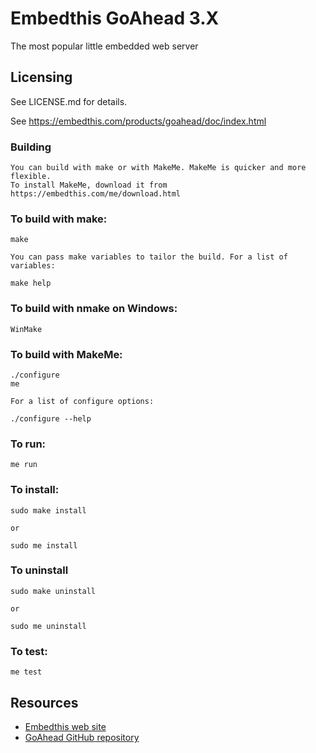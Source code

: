 Embedthis GoAhead 3.X
===

The most popular little embedded web server

Licensing
---
See LICENSE.md for details.


  See https://embedthis.com/products/goahead/doc/index.html

### Building
    You can build with make or with MakeMe. MakeMe is quicker and more flexible.
    To install MakeMe, download it from https://embedthis.com/me/download.html

### To build with make:

    make

    You can pass make variables to tailor the build. For a list of variables: 

    make help

### To build with nmake on Windows:

    WinMake

### To build with MakeMe:

    ./configure
    me

    For a list of configure options:

    ./configure --help

### To run:

    me run

### To install:

    sudo make install

    or 

    sudo me install

### To uninstall

    sudo make uninstall

    or

    sudo me uninstall

### To test:

    me test

Resources
---
  - [Embedthis web site](https://embedthis.com/)
  - [GoAhead GitHub repository](http://github.com/embedthis/goahead)
